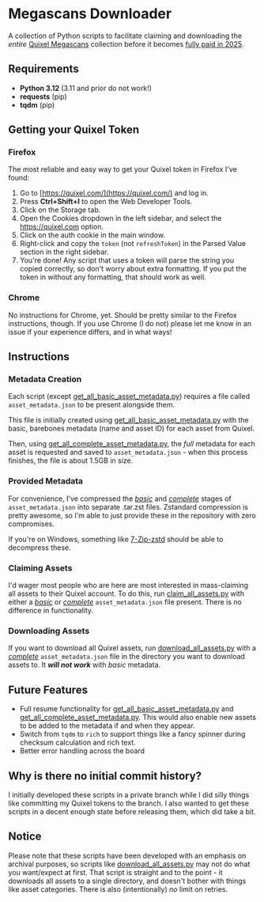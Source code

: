 # Megascans Downloader
A collection of Python scripts to facilitate claiming and downloading the *entire* [Quixel Megascans](https://quixel.com/) collection before it becomes [fully paid in 2025](https://www.unrealengine.com/en-US/blog/fab-content-marketplace-launches-in-october-publishing-portal-opens-today).

## Requirements
- **Python 3.12** (3.11 and prior do not work!)
- **requests** (pip)
- **tqdm** (pip)

## Getting your Quixel Token
### Firefox
The most reliable and easy way to get your Quixel token in Firefox I've found:
1. Go to [https://quixel.com/](https://quixel.com/) and log in.
2. Press **Ctrl+Shift+I** to open the Web Developer Tools.
3. Click on the Storage tab.
4. Open the Cookies dropdown in the left sidebar, and select the https://quixel.com option.
5. Click on the auth cookie in the main window.
6. Right-click and copy the `token` (not `refreshToken`) in the Parsed Value section in the right sidebar.
7. You're done! Any script that uses a token will parse the string you copied correctly, so don't worry about extra formatting. If you put the token in without any formatting, that should work as well.

### Chrome
No instructions for Chrome, yet. Should be pretty similar to the Firefox instructions, though. If you use Chrome (I do not) please let me know in an issue if your experience differs, and in what ways!

## Instructions
### Metadata Creation
Each script (except [get_all_basic_asset_metadata.py](get_all_basic_asset_metadata.py)) requires a file called `asset_metadata.json` to be present alongside them.

This file is initially created using [get_all_basic_asset_metadata.py](get_all_basic_asset_metadata.py) with the basic, barebones metadata (name and asset ID) for each asset from Quixel.

Then, using [get_all_complete_asset_metadata.py](get_all_complete_asset_metadata.py), the *full* metadata for each asset is requested and saved to `asset_metadata.json` - when this process finishes, the file is about 1.5GB in size.

### Provided Metadata
For convenience, I've compressed the [*basic*](basic_asset_metadata.tar.zst) and [*complete*](complete_asset_metadata.tar.zst) stages of `asset_metadata.json` into separate .tar.zst files. Zstandard compression is pretty awesome, so I'm able to just provide these in the repository with zero compromises.

If you're on Windows, something like [7-Zip-zstd](https://github.com/mcmilk/7-Zip-zstd) should be able to decompress these.

### Claiming Assets
I'd wager most people who are here are most interested in mass-claiming all assets to their Quixel account. To do this, run [claim_all_assets.py](claim_all_assets.py) with either a [*basic*](basic_asset_metadata.tar.zst) or [*complete*](complete_asset_metadata.tar.zst) `asset_metadata.json` file present. There is no difference in functionality.

### Downloading Assets
If you want to download all Quixel assets, run [download_all_assets.py](download_all_assets.py) with a [*complete*](complete_asset_metadata.tar.zst) `asset_metadata.json` file in the directory you want to download assets to. It ***will not work*** with *basic* metadata.

## Future Features
- Full resume functionality for [get_all_basic_asset_metadata.py](get_all_basic_asset_metadata.py) and [get_all_complete_asset_metadata.py](get_all_complete_asset_metadata.py). This would also enable new assets to be added to the metadata if and when they appear.
- Switch from `tqdm` to `rich` to support things like a fancy spinner during checksum calculation and rich text.
- Better error handling across the board

## Why is there no initial commit history?
I initially developed these scripts in a private branch while I did silly things like committing my Quixel tokens to the branch. I also wanted to get these scripts in a decent enough state before releasing them, which did take a bit.

## Notice
Please note that these scripts have been developed with an emphasis on archival purposes, so scripts like [download_all_assets.py](download_all_assets.py) may not do what you want/expect at first. That script is straight and to the point - it downloads all assets to a single directory, and doesn't bother with things like asset categories. There is also (intentionally) *no* limit on retries.